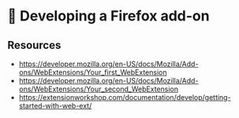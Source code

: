 # 🦊 Developing a Firefox add-on

## Resources

- https://developer.mozilla.org/en-US/docs/Mozilla/Add-ons/WebExtensions/Your_first_WebExtension
- https://developer.mozilla.org/en-US/docs/Mozilla/Add-ons/WebExtensions/Your_second_WebExtension
- https://extensionworkshop.com/documentation/develop/getting-started-with-web-ext/
